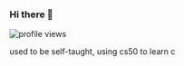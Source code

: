 ### Hi there 👋

![profile views](https://komarev.com/ghpvc/?username=Toxgen)

used to be self-taught, using cs50 to learn c
